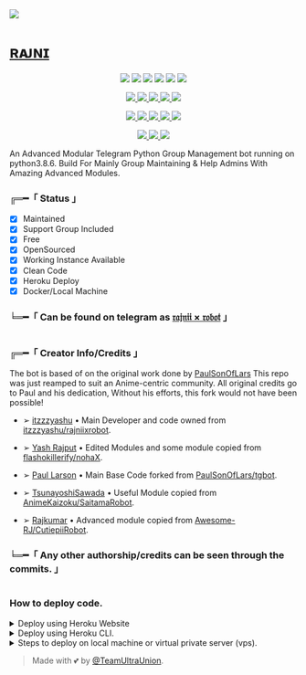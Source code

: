 <a align="center" href="https://telegram.me/rajniirobot">
  <img src="https://telegra.ph/file/59036da914a6411640989.jpg">
</a>

# [ʀᴀᴊɴɪ](https://telegram.me/rajniirobot)


<p align="center">
<a href="http://perso.crans.org/besson/LICENSE.html"><img src="https://img.shields.io/badge/License-GPLv3-blue.svg" /></a>
<a href="https://deepsource.io/gh/TeamUltraUnion/rajniixrobot"><img src="https://static.deepsource.io/deepsource-badge-light-mini.svg" /></a>
<a href="https://telegram.dog/rajniixsupport"><img src="https://img.shields.io/badge/Support%20Chat-!-red" /></a>
<a href="https://github.com/ellerbrock/open-source-badges"><img src="https://badges.frapsoft.com/os/v2/open-source.png?v=103" /></a>
<a href="https://github.com/Naereen/StrapDown.js/graphs/commit-activity"><img src="https://img.shields.io/badge/Maintained%3F-yes-green.svg" /></a>
<a href="https://github.com/TeamUltraUnion/rajniixrobot/graphs/contributors" alt="GitHub contributors"><img src="https://img.shields.io/github/contributors/TeamUltraUnion/rajniixrobot?style=flat&logo=github" /> </a>
</p>
	
<p align="center">
<a href="https://github.com/TeamUltraUnion/rajniixrobot" alt="GitHub closed issues"> <img src="https://img.shields.io/github/issues-closed-raw/TeamUltraUnion/rajniixrobot?style=flat&logo=github&color=success" /> </a>
<a href="https://github.com/TeamUltraUnion/rajniixrobot" alt="GitHub commit activity"> <img src="https://img.shields.io/github/commit-activity/m/TeamUltraUnion/rajniixrobot" /> </a>
<a href="https://github.com/TeamUltraUnion/rajniixrobot/network/members" alt="GitHub forks"> <img src="https://img.shields.io/github/forks/TeamUltraUnion/rajniixrobot?label=Forks&logo=github" /> </a>
<a href="https://github.com/TeamUltraUnion/rajniixrobot" alt="GitHub closed pull requests"> <img src="https://img.shields.io/github/issues-pr-closed-raw/TeamUltraUnion/rajniixrobot?color=success" /> </a>
<a href="https://github.com/TeamUltraUnion/rajniixrobot" alt="GitHub issues"> <img src="https://img.shields.io/github/issues-raw/TeamUltraUnion/rajniixrobot?style=flat&logo=github&color=yellow" /> </a>
</p>

<p align="center">
<a href="https://github.com/TeamUltraUnion/rajniixrobot"> <img src="https://img.shields.io/github/v/release/TeamUltraUnion/rajniixrobot?include_prereleases?style=flat&logo=github" /> </a>
<a href="https://www.python.org/"><img src="https://img.shields.io/badge/Made%20with-Python-1f425f.svg?style=flat&logo=python&color=blue" /> </a>
<a href="https://github.com/TeamUltraUnion/rajniixrobot"><img src="https://aleen42.github.io/badges/src/docker.svg" /> </a>
<a href="https://github.com/TeamUltraUnion/rajniixrobot"><img src="https://img.shields.io/github/repo-size/TeamUltraUnion/rajniixrobot" /> </a>
<a href="https://github.com/TeamUltraUnion/rajniixrobot/blob/rajniixrobot/LICENSE"><img src="https://img.shields.io/badge/License-GPLv3-blue.svg" /> </a>
</p>

<p align="center">
<a href="https://telegram.me/rajniixrobot" alt="Updates"> <img src="https://aleen42.github.io/badges/src/telegram.svg" /> </a>
<a href="https://github.com/TeamUltraUnion" alt="TeamUltraUnion"> <img src="https://img.shields.io/badge/Built%20by-TUU-blue" /> </a>
<a href="https://makeapullrequest.com" alt="PRs Welcome"> <img src="https://img.shields.io/badge/PRs-welcome-brightgreen.svg?style=flat-square" /> </a>
</p>

An Advanced Modular Telegram Python Group Management bot running on python3.8.6.
Build For Mainly Group Maintaining & Help Admins With Amazing Advanced Modules.

###  ╔═━「 Status 」

+ [x] Maintained
+ [x] Support Group Included
+ [x] Free
+ [x] OpenSourced
+ [x] Working Instance Available
+ [x] Clean Code
+ [x] Heroku Deploy
+ [x] Docker/Local Machine

### ╘═━「 Can be found on telegram as [𝔯𝔞𝔧𝔫𝔦𝔦 × 𝔯𝔬𝔟𝔬𝔱](https://telegram.me/rajniixrobot) 」

#

### ╔═━「 Creator Info/Credits 」
The bot is based of on the original work done by [PaulSonOfLars](https://github.com/PaulSonOfLars) This repo was just reamped to suit an Anime-centric community. All original credits go to Paul and his dedication, Without his efforts, this fork would not have been possible!
  
* ➢ [itzzzyashu](https://github.com/itzzzyashu) • Main Developer and code owned from [itzzzyashu/rajniixrobot](https://github.com/itzzzyashu/rajniixrobot).
  
* ➢ [Yash Rajput](https://github.com/flashokillerify) • Edited Modules and some module copied from [flashokillerify/nohaX](https://github.com/flashokillerify/nohaX).
  
* ➢ [Paul Larson](https://github.com/PaulSonOfLars) • Main Base Code forked from [PaulSonOfLars/tgbot](https://github.com/PaulSonOfLars/tgbot).
  
* ➢ [TsunayoshiSawada](https://github.com/TsunayoshiSawada) • Useful Module copied from [AnimeKaizoku/SaitamaRobot](https://github.com/AnimeKaizoku/SaitamaRobot).
  
* ➢ [Rajkumar](https://github.com/Awesome-RJ) • Advanced module copied from [Awesome-RJ/CutiepiiRobot](https://github.com/Awesome-RJ/CutiepiiRobot).

### ╘═━「 Any other authorship/credits can be seen through the commits. 」

#

### How to deploy code.

<details>
	<summary>Deploy using Heroku Website</summary>

#
### To deploy directly on Heroku.
Go to `https://dashboard.heroku.com/apps/(app-name)/resources` (Replace (app-name) with your app name.)
Now send the bot `/start`, If it doesn't respond go to `https://dashboard.heroku.com/apps/(app-name)/settings` and remove webhook and port.

>  Step 1 - Read [`config1.py`](https://github.com/TeamUltraUnion/rajniixrobot/blob/rajniixrobot/RajniiRobot/config1.py) in [`RajniiRobot`](https://github.com/TeamUltraUnion/rajniixrobot/tree/rajniixrobot/RajniiRobot) folder.
		
>  Step 2 - Get all required values by given urls and hit `Deploy to Heroku` button, Heroku website will open.
		
>  Step 3 - Enter all *required* values and can fill other values as well if you have, in input feilds and hit `Deploy` button.
		
>  Step 4 - Wait for deployment to finish, after that click `Manage App` button just below the logs area.
		
>  Step 5 - Go to `resources` tab and turn off web dyno. turn on worker dyno, wait for sometime, bot will notify in support chat.
		
[![Deploy](https://www.herokucdn.com/deploy/button.svg)](https://heroku.com/deploy?template=https://github.com/TeamUltraUnion/rajniixrobot.git)
		
</details>

	
<details>
	<summary>Deploy using Heroku CLI.</summary>

#
### Install the requirement applications.

> Install [Heroku CLI](https://devcenter.heroku.com/articles/heroku-cli#install-the-heroku-cli)
	
> Install [GIT](https://git-scm.com/downloads)
	
> Install [NodeJS](https://nodejs.org/en/download)

#
### Initialising Accounts.

> Create a Account on Heroku website ([Click here to SignUp](https://signup.heroku.com/))

#
### Open terminal

* Download Repo by using git.
```
git clone https://github.com/TeamUltraUnion/rajniixrobot.git
```

* Login in CLI by entering the following command.
```
heroku login
```

> Hit Enter.

> Click Login in webpage(browser will open login page automatically)

* Navigate to Downloaded Reposiratory.
```
cd repository-path
```

* Initialise Reposiratory as git reposiratory by following command.
```
git init
```

* Make a Git Initial Commit in Repo by entering the following commands respectively.
```
git add .
```
```
git commit -m "Initial commit"
```

* Create an app on heroku by [this page](https://dashboard.heroku.com/new-app) or by following command (Should be Unique, can use hyphen/numbers).
```
heroku create rajniixrobot-v5
```

Set Git remote to your Heroku app (if you have created heroku app by heroku website, you need to initialise it like this).
```
heroku git:remote -a rajniixrobot-v5
```

* Push changes to your heroku app by following command.
```
git push heroku master
```

</details>
	

<details>
	<summary>Steps to deploy on local machine or virtual private server (vps).</summary>

#
### Setting up the bot (Read this before trying to use!):
Please make sure to use python 3.6, as I cannot guarantee everything will work as expected on older Python versions!
This is because markdown parsing is done by iterating through a dict, which is ordered by default in 3.6.

#
### Configuration

There are two possible ways of configuring your bot: a config.py file, or ENV variables.

The preferred version is to use a `config.py` file, as it makes it easier to see all your settings grouped together.
This file should be placed in your `SaitamaRobot` folder, alongside the `__main__.py` file. 
This is where your bot token will be loaded from, as well as your database URI (if you're using a database), and most of
your other settings.

It is recommended to import sample_config and extend the Config class, as this will ensure your config contains all
defaults set in the sample_config, hence making it easier to upgrade.

An example `config1.py` file could be:

```
from RajniiRobot.sample_config import Config

class Development(Config):
    OWNER_ID = 254318997  # your telegram ID
    OWNER_USERNAME = "SonOfLars"  # your telegram username
    API_KEY = "your bot api key"  # your api key, as provided by the @botfather
    SQLALCHEMY_DATABASE_URI = 'postgresql://username:password@localhost:5432/database'  # sample db credentials
    JOIN_LOGGER = '-1234567890' # some group chat that your bot is a member of
    USE_JOIN_LOGGER = True
    DRAGONS = [18673980, 83489514]  # List of id's for users which have sudo access to the bot.
    LOAD = []
    NO_LOAD = ['translation']
```

If you can't have a config.py file (EG on Heroku), it is also possible to use environment variables.
So just go and read the config sample file. 

#
### Python dependencies
Install the necessary Python dependencies by moving to the project directory and running:
```python
pip3 install -r requirements.txt
```
This will install all the necessary python packages.

#
### Database
If you wish to use a database-dependent module (eg: locks, notes, userinfo, users, filters, welcomes),
you'll need to have a database installed on your system. I use Postgres, so I recommend using it for optimal compatibility.

In the case of Postgres, this is how you would set up a database on a Debian/ubuntu system. Other distributions may vary.

- install postgresql:
```
sudo apt-get update && sudo apt-get install postgresql
```

- change to the Postgres user:
```
sudo su - postgres
```

- create a new database user (change YOUR_USER appropriately):
```
createuser -P -s -e YOUR_USER
```

This will be followed by you need to input your password.

- create a new database table:
```
createdb -O YOUR_USER YOUR_DB_NAME
```

Change YOUR_USER and YOUR_DB_NAME appropriately.

- finally:
```
psql YOUR_DB_NAME -h YOUR_HOST YOUR_USER
```

This will allow you to connect to your database via your terminal.
By default, YOUR_HOST should be 0.0.0.0:5432.

You should now be able to build your database URI. This will be:
```
sqldbtype://username:pw@hostname:port/db_name
```

Replace sqldbtype with whichever DB you're using (eg Postgres, MySQL, SQLite, etc)
repeat for your username, password, hostname (localhost?), port (5432?), and DB name.

#
### Modules

#
#### Setting load order.

The module load order can be changed via the `LOAD` and `NO_LOAD` configuration settings.
These should both represent lists.

If `LOAD` is an empty list, all modules in `modules/` will be selected for loading by default.

If `NO_LOAD` is not present or is an empty list, all modules selected for loading will be loaded.

If a module is in both `LOAD` and `NO_LOAD`, the module will not be loaded - `NO_LOAD` takes priority.

#### Creating your own modules.

Creating a module has been simplified as much as possible - but do not hesitate to suggest further simplification.

All that is needed is that your .py file is in the modules folder.

To add commands, make sure to import the dispatcher via
```python
from RajniiRobot import dispatcher
```

You can then add commands using the usual
```python
dispatcher.add_handler()
```

Assigning the `__help__` variable to a string describing this modules' available
commands will allow the bot to load it and add the documentation for
your module to the `/help` command. Setting the `__mod_name__` variable will also allow you to use a nicer, user-friendly name for a module.

The `__migrate__()` function is used for migrating chats - when a chat is upgraded to a supergroup, the ID changes, so 
it is necessary to migrate it in the DB.

The `__stats__()` function is for retrieving module statistics, eg number of users, number of chats. This is accessed 
through the `/stats` command, which is only available to the bot owner.

#### Starting the bot.

Once you've set up your database and your configuration is complete, simply run the bat file(if on windows) or run (Linux):
```python
python3 -m RajniiRobot
```

You can use [nssm](https://nssm.cc/usage) to install the bot as service on windows and set it to restart on /gitpull 
Make sure to edit the start and restart bats to your needs. 
Note: the restart bat requires that User account control be disabled.

For queries or any issues regarding the bot please open an issue ticket or visit us at [Rajnii × Support](https://telegram.me/rajniixsupport).

</details>

> Made with 💕 by [@TeamUltraUnion](https://github.com/TeamUltraUnion/).
